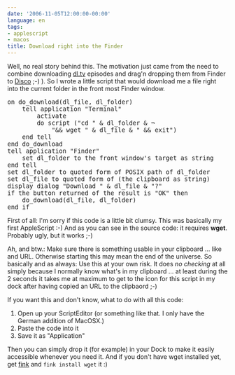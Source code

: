 ```yaml
---
date: '2006-11-05T12:00:00-00:00'
language: en
tags:
- applescript
- macos
title: Download right into the Finder
---
```



Well, no real story behind this. The motivation just came from the need to combine downloading [dl.tv](http://dl.tv) episodes and drag'n dropping them from Finder to [Disco](http://www.discoapp.com) ;-) ). So I wrote a little script that would download me a file right into the current folder in the front most Finder window. 

<pre class="code applescript">
on do_download(dl_file, dl_folder)
	tell application &quot;Terminal&quot;
		activate
		do script (&quot;cd &quot; &amp; dl_folder &amp; &not;
			&quot;&amp;&amp; wget &quot; &amp; dl_file &amp; &quot; &amp;&amp; exit&quot;)
	end tell
end do_download
tell application &quot;Finder&quot;
	set dl_folder to the front window&apos;s target as string
end tell
set dl_folder to quoted form of POSIX path of dl_folder
set dl_file to quoted form of (the clipboard as string)
display dialog &quot;Download &quot; &amp; dl_file &amp; &quot;?&quot;
if the button returned of the result is &quot;OK&quot; then
	do_download(dl_file, dl_folder)
end if
</pre>

First of all: I'm sorry if this code is a little bit clumsy. This was basically my first AppleScript :-) And as you can see in the source code: it requires __wget__. Probably ugly, but it works ;-)

Ah, and btw.: Make sure there is something usable in your clipboard ... like and URL. Otherwise starting this may mean the end of the universe. So basically and as always: Use this at your own risk. It does _no checking_ at all simply because I normally know what's in my clipboard ... at least during the 2 seconds it takes me at maximum to get to the icon for this script in my dock after having copied an URL to the clipbaord ;-)

If you want this and don't know, what to do with all this code:

1. Open up your ScriptEditor (or something like that. I only have the German addition of MacOSX.)
2. Paste the code into it
3. Save it as "Application"

Then you can simply drop it (for example) in your Dock to make it easily accessible whenever you need it. And if you don't have wget installed yet, get [fink](http://fink.sf.net) and `fink install wget` it :)
